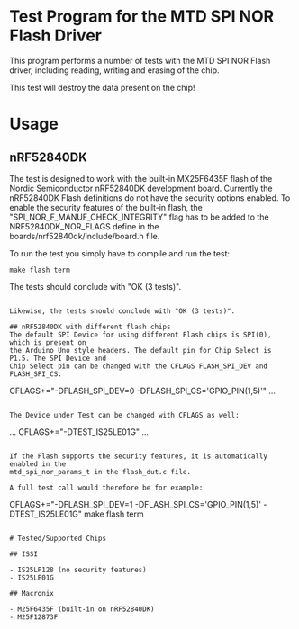 # Test Program for the MTD SPI NOR Flash Driver

This program performs a number of tests with the MTD SPI NOR Flash driver,
including reading, writing and erasing of the chip.

This test will destroy the data present on the chip!

# Usage

## nRF52840DK
The test is designed to work with the built-in MX25F6435F flash of the
Nordic Semiconductor nRF52840DK development board.
Currently the nRF52840DK Flash definitions do not have the security options enabled.
To enable the security features of the built-in flash, the "SPI_NOR_F_MANUF_CHECK_INTEGRITY"
flag has to be added to the NRF52840DK_NOR_FLAGS define in the
boards/nrf52840dk/include/board.h file.

To run the test you simply have to compile and run the test:
```
make flash term
```
The tests should conclude with "OK (3 tests)".
```

Likewise, the tests should conclude with "OK (3 tests)".

## nRF52840DK with different flash chips
The default SPI Device for using different Flash chips is SPI(0), which is present on
the Arduino Uno style headers. The default pin for Chip Select is P1.5. The SPI Device and
Chip Select pin can be changed with the CFLAGS FLASH_SPI_DEV and FLASH_SPI_CS:
```
CFLAGS+="-DFLASH_SPI_DEV=0 -DFLASH_SPI_CS='GPIO_PIN(1,5)'" ...
```

The Device under Test can be changed with CFLAGS as well:
```
... CFLAGS+="-DTEST_IS25LE01G" ...
```

If the Flash supports the security features, it is automatically enabled in the
mtd_spi_nor_params_t in the flash_dut.c file.

A full test call would therefore be for example:
```
CFLAGS+="-DFLASH_SPI_DEV=1 -DFLASH_SPI_CS='GPIO_PIN(1,5)' -DTEST_IS25LE01G" make flash term
```

# Tested/Supported Chips

## ISSI

- IS25LP128 (no security features)
- IS25LE01G

## Macronix

- M25F6435F (built-in on nRF52840DK)
- M25F12873F
